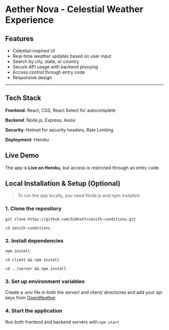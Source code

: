# Aether Nova - Celestial Weather Experience

## Features
- Celestial-inspired UI
- Real-time weather updates based on user input
- Search by city, state, or country
- Secure API usage with backend proxying
- Access control through entry code
- Responsive design

---

## Tech Stack
**Frontend**: React, CSS, React Select for autocomplete

**Backend**: Node.js, Express, Axios

**Security**: Helmet for security headers, Rate Limiting

**Deployment**: Heroku

## Live Demo
The app is **Live on Heroku**, but access is restricted through an entry code.

## Local Installation & Setup (Optional)

> To run the app locally, you need Node.js and npm installed.

### **1. Clone the repository**
```git clone https://github.com/SibhatY/zenith-conditions.git```

```cd zenith-conditions```

### **2. Install dependencies**
```npm install```

```cd client && npm install```

```cd ../server && npm install```

### **3. Set up environment variables**
Create a .env file in both the server/ and client/ directories and add your api keys from [OpenWeather](https://openweathermap.org/).

### **4. Start the application**
Run both frontend and backend servers with ```npm start```

